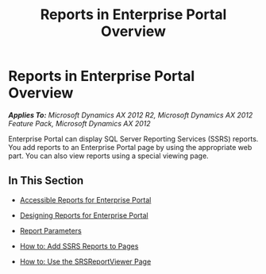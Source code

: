 ﻿---
title: Reports in Enterprise Portal Overview
TOCTitle: Reports Overview
ms:assetid: 637910bc-73ee-4119-8f61-55c78da149ee
ms:mtpsurl: https://msdn.microsoft.com/en-us/library/Cc571238(v=AX.60)
ms:contentKeyID: 35245349
ms.date: 11/07/2012
mtps_version: v=AX.60
---

# Reports in Enterprise Portal Overview 


_**Applies To:** Microsoft Dynamics AX 2012 R2, Microsoft Dynamics AX 2012 Feature Pack, Microsoft Dynamics AX 2012_

Enterprise Portal can display SQL Server Reporting Services (SSRS) reports. You add reports to an Enterprise Portal page by using the appropriate web part. You can also view reports using a special viewing page.

## In This Section

  - [Accessible Reports for Enterprise Portal](accessible-reports-for-enterprise-portal.md)  

  - [Designing Reports for Enterprise Portal](designing-reports-for-enterprise-portal.md)  

  - [Report Parameters](report-parameters.md)  

  - [How to: Add SSRS Reports to Pages](how-to-add-ssrs-reports-to-pages.md)  

  - [How to: Use the SRSReportViewer Page](how-to-use-the-srsreportviewer-page.md)

